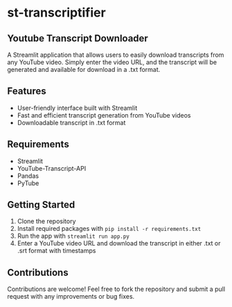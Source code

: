 # st-transcriptifier

## Youtube Transcript Downloader

A Streamlit application that allows users to easily download transcripts from any YouTube video. Simply enter the video URL, and the transcript will be generated and available for download in a .txt format.

## Features
- User-friendly interface built with Streamlit
- Fast and efficient transcript generation from YouTube videos
- Downloadable transcript in .txt format

## Requirements
- Streamlit
- YouTube-Transcript-API
- Pandas
- PyTube

## Getting Started
1. Clone the repository
2. Install required packages with `pip install -r requirements.txt`
3. Run the app with `streamlit run app.py`
4. Enter a YouTube video URL and download the transcript in either .txt or .srt format with timestamps

## Contributions
Contributions are welcome! Feel free to fork the repository and submit a pull request with any improvements or bug fixes.
